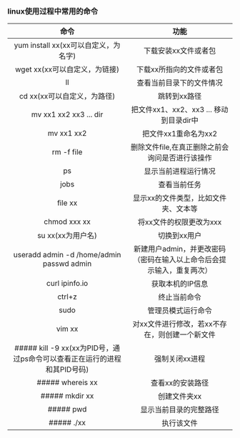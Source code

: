 ### linux使用过程中常用的命令
|命令|功能|
|:----:|:----:|
|yum install xx(xx可以自定义，为名字)|下载安装xx文件或者包|
|wget xx(xx可以自定义，为链接)|下载xx所指向的文件或者包|
|ll|查看当前目录下的文件情况|
|cd xx(xx可以自定义，为路径)|跳转到xx路径|
|mv xx1 xx2 xx3 ... dir|把文件xx1、xx2、xx3 ... 移动到目录dir中|
|mv xx1 xx2|把文件xx1重命名为xx2|
|rm -f file|删除文件file,在真正删除之前会询问是否进行该操作|
|ps|显示当前进程运行情况|
|jobs|查看当前任务|
|file xx|显示xx的文件类型，比如文件夹、文本等|
|chmod xxx xx|将xx文件的权限更改为xxx|
|su xx(xx为用户名)|切换到xx用户|
|useradd admin -d /home/admin<br>passwd admin|新建用户admin，并更改密码（密码在输入以上命令后会提示输入，重复两次）|
|curl ipinfo.io|获取本机的IP信息|
|ctrl+z|终止当前命令|
|sudo|管理员模式运行命令|
|vim xx|对xx文件进行修改，若xx不存在，则创建一个新文件|
|##### kill -9 xx(xx为PID号，通过ps命令可以查看正在运行的进程和其PID号码)|强制关闭xx进程|
|##### whereis xx|查看xx的安装路径|
|##### mkdir xx|创建文件夹xx|
|##### pwd|显示当前目录的完整路径|
|##### ./xx|执行该文件|